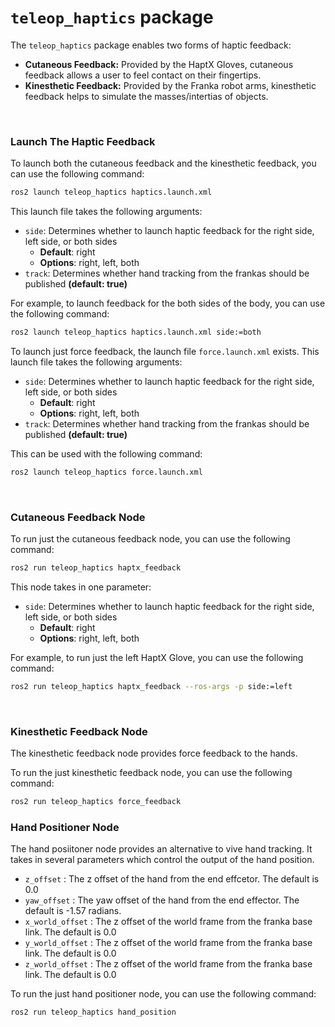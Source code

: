 # `teleop_haptics` package

The `teleop_haptics` package enables two forms of haptic feedback:
- __Cutaneous Feedback:__ Provided by the HaptX Gloves, cutaneous feedback allows a user to feel contact on their fingertips.
- __Kinesthetic Feedback:__ Provided by the Franka robot arms, kinesthetic feedback helps to simulate the masses/intertias of objects.

<br>

### Launch The Haptic Feedback

To launch both the cutaneous feedback and the kinesthetic feedback, you can use the following command:

```bash
ros2 launch teleop_haptics haptics.launch.xml
```

This launch file takes the following arguments:
- `side`: Determines whether to launch haptic feedback for the right side, left side, or both sides
    - __Default__: right
    - __Options__: right, left, both
- `track`: Determines whether hand tracking from the frankas should be published __(default: true)__

For example, to launch feedback for the both sides of the body, you can use the following command:

```bash
ros2 launch teleop_haptics haptics.launch.xml side:=both
```

To launch just force feedback, the launch file `force.launch.xml` exists.
This launch file takes the following arguments:
- `side`: Determines whether to launch haptic feedback for the right side, left side, or both sides
    - __Default__: right
    - __Options__: right, left, both
- `track`: Determines whether hand tracking from the frankas should be published __(default: true)__

This can be used with the following command:
```bash
ros2 launch teleop_haptics force.launch.xml 
```

<br>

### Cutaneous Feedback Node

To run just the cutaneous feedback node, you can use the following command:

```bash
ros2 run teleop_haptics haptx_feedback
```

This node takes in one parameter:
- `side`: Determines whether to launch haptic feedback for the right side, left side, or both sides
    - __Default__: right
    - __Options__: right, left, both

For example, to run just the left HaptX Glove, you can use the following command:

```bash
ros2 run teleop_haptics haptx_feedback --ros-args -p side:=left
```

<br>

### Kinesthetic Feedback Node
The kinesthetic feedback node provides force feedback to the hands. 

To run the just kinesthetic feedback node, you can use the following command:

```bash
ros2 run teleop_haptics force_feedback
```

### Hand Positioner Node
The hand posiitoner node provides an alternative to vive hand tracking.
It takes in several parameters which control the output of the hand position.
 - `z_offset` : The z offset of the hand from the end effcetor. The default is 0.0
 - `yaw_offset` : The yaw offset of the hand from the end effector. The default is -1.57 radians.
 - `x_world_offset` : The z offset of the world frame from the franka base link. The default is 0.0
 - `y_world_offset` : The z offset of the world frame from the franka base link. The default is 0.0
 - `z_world_offset` : The z offset of the world frame from the franka base link. The default is 0.0

 To run the just hand positioner node, you can use the following command:

```bash
ros2 run teleop_haptics hand_position
```